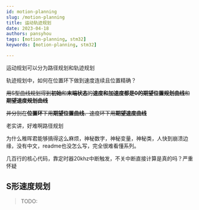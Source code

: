 ```yaml
---
id: motion-planning
slug: /motion-planning
title: 运动轨迹规划
date: 2023-04-18
authors: pansyhou
tags: [motion-planning, stm32]
keywords: [motion-planning, stm32]

---
```




运动规划可以分为路径规划和轨迹规划

轨迹规划中，如何在位置环下做到速度连续且位置精确？

~~用S型曲线规划得到**初始**和**末端状态**的**速度和加速度都是0的期望位置规划曲线**和**期望速度规划曲线**~~

~~并分别在**位置环**下用**期望位置曲线**、速度环下用**期望速度曲线**~~

老实讲，好难啊路径规划

为什么稚晖君能够搞得这么麻烦，神秘数字，神秘变量，神秘类，人快到崩溃边缘，没有中文，readme也没怎么写，完全很难看懂系列。

几百行的核心代码，靠定时器20khz中断触发，不关中断直接计算是真的吗？严重怀疑



## S形速度规划

> TODO:
